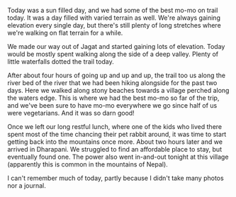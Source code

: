 Today was a sun filled day, and we had some of the best mo-mo on trail today. It was a day filled with varied terrain as well. We're always gaining elevation every single day, but there's still plenty of long stretches where we're walking on flat terrain for a while.

We made our way out of Jagat and started gaining lots of elevation. Today would be mostly spent walking along the side of a deep valley. Plenty of little waterfalls dotted the trail today.

After about four hours of going up and up and up, the trail too us along the river bed of the river that we had been hiking alongside for the past two days. Here we walked along stony beaches towards a village perched along the waters edge. This is where we had the best mo-mo so far of the trip, and we've been sure to have mo-mo everywhere we go since half of us were vegetarians. And it was so darn good!

Once we left our long restful lunch, where one of the kids who lived there spent most of the time chancing their pet rabbit around, it was time to start getting back into the mountains once more. About two hours later and we arrived in Dharapani. We struggled to find an affordable place to stay, but eventually found one. The power also went in-and-out tonight at this village (apparently this is common in the mountains of Nepal).

I can't remember much of today, partly because I didn't take many photos nor a journal.